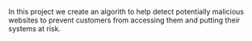 In this project we create an algorith to help detect potentially malicious websites to prevent customers from accessing them and putting their systems at risk.
